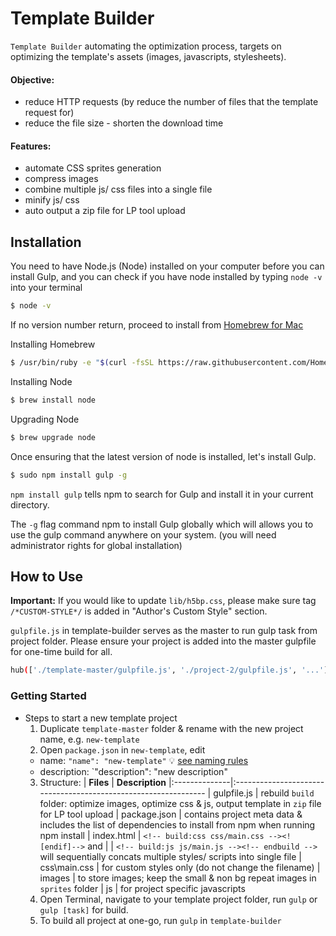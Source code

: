 Template Builder
================

`Template Builder` automating the optimization process, targets on optimizing the template's assets (images, javascripts, stylesheets).

#### Objective:
* reduce HTTP requests (by reduce the number of files that the template request for)
* reduce the file size - shorten the download time

#### Features:

* automate CSS sprites generation 
* compress images
* combine multiple js/ css files into a single file
* minify js/ css
* auto output a zip file for LP tool upload


Installation
------------

You need to have Node.js (Node) installed on your computer before you can install Gulp, and you can check if you have node installed by typing `node -v` into your terminal

``` bash
$ node -v
```

If no version number return, proceed to install from [Homebrew for Mac](http://brew.sh/)

Installing Homebrew
``` bash
$ /usr/bin/ruby -e "$(curl -fsSL https://raw.githubusercontent.com/Homebrew/install/master/install)"
```

Installing Node
``` bash
$ brew install node
```

Upgrading Node 
``` bash
$ brew upgrade node
```

Once ensuring that the latest version of node is installed, let's install Gulp.

``` bash
$ sudo npm install gulp -g
```

`npm install gulp` tells npm to search for Gulp and install it in your current directory.

The `-g` flag command npm to install Gulp globally which will allows you to use the gulp command anywhere on your system. (you will need administrator rights for global installation)


How to Use
----------

__Important:__ If you would like to update `lib/h5bp.css`, please make sure tag `/*CUSTOM-STYLE*/` is added in "Author's Custom Style" section.

`gulpfile.js` in template-builder serves as the master to run gulp task from project folder. Please ensure your project is added into the master gulpfile for one-time build for all.

``` bash
hub(['./template-master/gulpfile.js', './project-2/gulpfile.js', '...']);
```

### Getting Started
- Steps to start a new template project
  1. Duplicate `template-master` folder & rename with the new project name, e.g. `new-template`
  2. Open `package.json` in `new-template`, edit
    * name: `"name": "new-template"` :bulb: [see naming rules](https://docs.npmjs.com/files/package.json)
    * description: `"description": "new description"  
  3. Structure:
| **Files**     | **Description**
|:--------------|:---------------------------------------------------------------
| gulpfile.js   | rebuild `build` folder: optimize images, optimize css & js, output template in `zip` file for LP tool upload
| package.json  | contains project meta data & includes the list of dependencies to install from npm when running npm install
| index.html    | `<!-- build:css css/main.css --><![endif]-->` and 
|               |  `<!-- build:js js/main.js --><!-- endbuild -->` will sequentially concats multiple styles/ scripts into single file 
| css\main.css  | for custom styles only (do not change the filename)
| images        | to store images; keep the small & non bg repeat images in `sprites` folder 
| js            | for project specific javascripts
  4. Open Terminal, navigate to your template project folder, run `gulp` or `gulp [task]` for build.
  5. To build all project at one-go, run `gulp` in `template-builder` 

